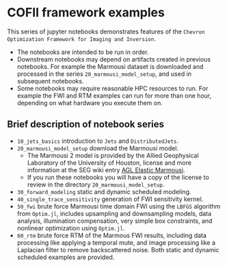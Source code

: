 
# COFII framework examples 

This series of jupyter notebooks demonstrates features of the `Chevron Optimization Framework for Imaging and Inversion`.

* The notebooks are intended to be run in order. 
* Downstream notebooks may depend on artifacts created in previous notebooks. For example the Marmousi dataset is downloaded and processed in the series `20_marmousi_model_setup`, and used in subsequent notebooks. 
* Some notebooks may require reasonable HPC resources to run. For example the FWI and RTM examples can run for more than one hour, depending on what hardware you execute them on. 


## Brief description of notebook series
* `10_jets_basics` introduction to `Jets` and `DistributedJets`.
* `20_marmousi_model_setup` download the Marmousi model.
  * The Marmousi 2 model is provided by the Allied Geophysical Laboratory of the University of Houston, license and more information at the SEG wiki entry 
  [AGL Elastic Marmousi](https://wiki.seg.org/wiki/AGL_Elastic_Marmousi).
  * If you run these notebooks you will have a copy of the license to review in the directory `20_marmousi_model_setup`.
* `30_forward_modeling` static and dynamic scheduled modeling.
* `40_single_trace_sensitivity` generation of FWI sensitivity kernel.
* `50_fwi` brute force Marmousi time domain FWI using the `LBFGS` algorithm from `Optim.jl`, includes upsampling and downsampling models, data analysis, illumination compensation, very simple box constraints, and nonlinear optimization using `Optim.jl`.  
* `60_rtm` brute force RTM of the Marmous FWI results, including data processing like applying a temporal mute, and image processing like a Laplacian filter to remove backscattered noise. Both static and dynamic scheduled examples are provided. 